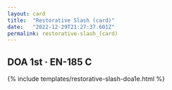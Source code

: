```yaml
---
layout: card
title:  "Restorative Slash (card)"
date:   "2022-12-29T21:27:37.601Z"
permalink: restorative-slash_(card)
---
```


## DOA 1st &middot; EN-185 C

{% include templates/restorative-slash-doa1e.html %}
